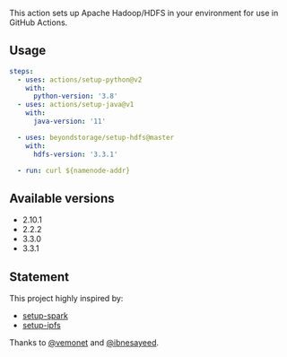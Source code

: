 This action sets up Apache Hadoop/HDFS in your environment for use in GitHub Actions.

## Usage

```yaml
steps:
  - uses: actions/setup-python@v2
    with:
      python-version: '3.8'
  - uses: actions/setup-java@v1
    with:
      java-version: '11'

  - uses: beyondstorage/setup-hdfs@master
    with:
      hdfs-version: '3.3.1'

  - run: curl ${namenode-addr}
```

## Available versions

- 2.10.1
- 2.2.2
- 3.3.0
- 3.3.1

## Statement

This project highly inspired by:

- [setup-spark](https://github.com/vemonet/setup-spark)
- [setup-ipfs](https://github.com/ibnesayeed/setup-ipfs)

Thanks to [@vemonet](https://github.com/vemonet) and [@ibnesayeed](https://github.com/ibnesayeed).

